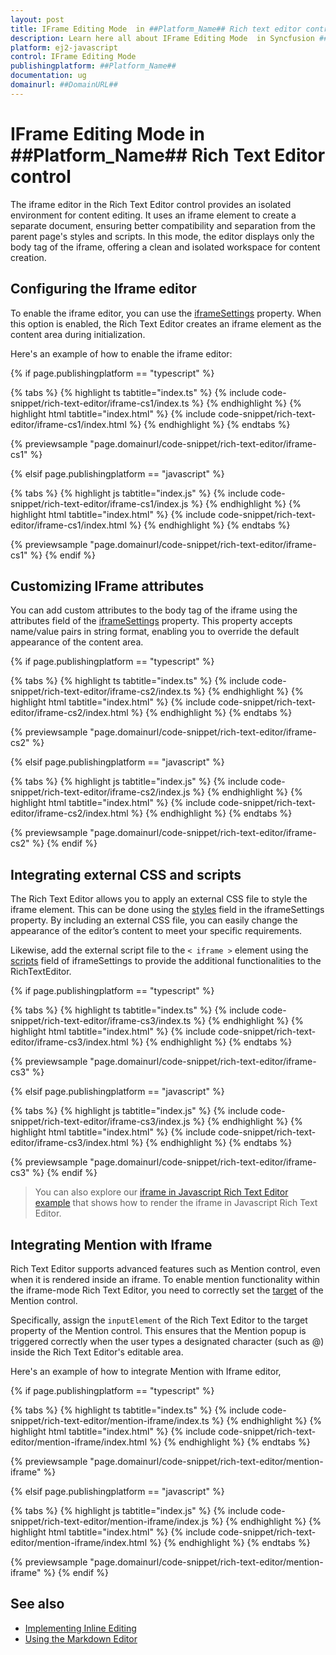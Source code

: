 ```yaml
---
layout: post
title: IFrame Editing Mode  in ##Platform_Name## Rich text editor control | Syncfusion
description: Learn here all about IFrame Editing Mode  in Syncfusion ##Platform_Name## Rich text editor control of Syncfusion Essential JS 2 and more.
platform: ej2-javascript
control: IFrame Editing Mode  
publishingplatform: ##Platform_Name##
documentation: ug
domainurl: ##DomainURL##
---
```


# IFrame Editing Mode in ##Platform_Name## Rich Text Editor control

The iframe editor in the Rich Text Editor control provides an isolated environment for content editing. It uses an iframe element to create a separate document, ensuring better compatibility and separation from the parent page's styles and scripts. In this mode, the editor displays only the body tag of the iframe, offering a clean and isolated workspace for content creation.

## Configuring the Iframe editor

To enable the iframe editor, you can use the [iframeSettings](../api/rich-text-editor/#iframesettings) property. When this option is enabled, the Rich Text Editor creates an iframe element as the content area during initialization.

Here's an example of how to enable the iframe editor:

{% if page.publishingplatform == "typescript" %}

{% tabs %}
{% highlight ts tabtitle="index.ts" %}
{% include code-snippet/rich-text-editor/iframe-cs1/index.ts %}
{% endhighlight %}
{% highlight html tabtitle="index.html" %}
{% include code-snippet/rich-text-editor/iframe-cs1/index.html %}
{% endhighlight %}
{% endtabs %}
        
{% previewsample "page.domainurl/code-snippet/rich-text-editor/iframe-cs1" %}

{% elsif page.publishingplatform == "javascript" %}

{% tabs %}
{% highlight js tabtitle="index.js" %}
{% include code-snippet/rich-text-editor/iframe-cs1/index.js %}
{% endhighlight %}
{% highlight html tabtitle="index.html" %}
{% include code-snippet/rich-text-editor/iframe-cs1/index.html %}
{% endhighlight %}
{% endtabs %}

{% previewsample "page.domainurl/code-snippet/rich-text-editor/iframe-cs1" %}
{% endif %}

## Customizing IFrame attributes

You can add custom attributes to the body tag of the iframe using the attributes field of the [iframeSettings](../api/rich-text-editor/#iframesettings) property. This property accepts name/value pairs in string format, enabling you to override the default appearance of the content area.

{% if page.publishingplatform == "typescript" %}

{% tabs %}
{% highlight ts tabtitle="index.ts" %}
{% include code-snippet/rich-text-editor/iframe-cs2/index.ts %}
{% endhighlight %}
{% highlight html tabtitle="index.html" %}
{% include code-snippet/rich-text-editor/iframe-cs2/index.html %}
{% endhighlight %}
{% endtabs %}
        
{% previewsample "page.domainurl/code-snippet/rich-text-editor/iframe-cs2" %}

{% elsif page.publishingplatform == "javascript" %}

{% tabs %}
{% highlight js tabtitle="index.js" %}
{% include code-snippet/rich-text-editor/iframe-cs2/index.js %}
{% endhighlight %}
{% highlight html tabtitle="index.html" %}
{% include code-snippet/rich-text-editor/iframe-cs2/index.html %}
{% endhighlight %}
{% endtabs %}

{% previewsample "page.domainurl/code-snippet/rich-text-editor/iframe-cs2" %}
{% endif %}

## Integrating external CSS and scripts

The Rich Text Editor allows you to apply an external CSS file to style the iframe element. This can be done using the [styles](../api/rich-text-editor/resources/#styles) field in the iframeSettings property. By including an external CSS file, you can easily change the appearance of the editor’s content to meet your specific requirements.

Likewise, add the external script file to the `< iframe >` element using the [scripts](../api/rich-text-editor/resources/#scripts) field of iframeSettings to provide the additional functionalities to the RichTextEditor.

{% if page.publishingplatform == "typescript" %}

{% tabs %}
{% highlight ts tabtitle="index.ts" %}
{% include code-snippet/rich-text-editor/iframe-cs3/index.ts %}
{% endhighlight %}
{% highlight html tabtitle="index.html" %}
{% include code-snippet/rich-text-editor/iframe-cs3/index.html %}
{% endhighlight %}
{% endtabs %}
        
{% previewsample "page.domainurl/code-snippet/rich-text-editor/iframe-cs3" %}

{% elsif page.publishingplatform == "javascript" %}

{% tabs %}
{% highlight js tabtitle="index.js" %}
{% include code-snippet/rich-text-editor/iframe-cs3/index.js %}
{% endhighlight %}
{% highlight html tabtitle="index.html" %}
{% include code-snippet/rich-text-editor/iframe-cs3/index.html %}
{% endhighlight %}
{% endtabs %}

{% previewsample "page.domainurl/code-snippet/rich-text-editor/iframe-cs3" %}
{% endif %}

> You can also explore our [iframe in Javascript Rich Text Editor example](https://ej2.syncfusion.com/demos/#/bootstrap5/rich-text-editor/iframe.html) that shows how to render the iframe in Javascript Rich Text Editor.

## Integrating Mention with Iframe

Rich Text Editor supports advanced features such as Mention control, even when it is rendered inside an iframe. To enable mention functionality within the iframe-mode Rich Text Editor, you need to correctly set the [target](https://ej2.syncfusion.com/documentation/api/mention/#target) of the Mention control.

Specifically, assign the `inputElement` of the Rich Text Editor to the target property of the Mention control. This ensures that the Mention popup is triggered correctly when the user types a designated character (such as @) inside the Rich Text Editor's editable area.

Here's an example of how to integrate Mention with Iframe editor,

{% if page.publishingplatform == "typescript" %}

{% tabs %}
{% highlight ts tabtitle="index.ts" %}
{% include code-snippet/rich-text-editor/mention-iframe/index.ts %}
{% endhighlight %}
{% highlight html tabtitle="index.html" %}
{% include code-snippet/rich-text-editor/mention-iframe/index.html %}
{% endhighlight %}
{% endtabs %}
        
{% previewsample "page.domainurl/code-snippet/rich-text-editor/mention-iframe" %}

{% elsif page.publishingplatform == "javascript" %}

{% tabs %}
{% highlight js tabtitle="index.js" %}
{% include code-snippet/rich-text-editor/mention-iframe/index.js %}
{% endhighlight %}
{% highlight html tabtitle="index.html" %}
{% include code-snippet/rich-text-editor/mention-iframe/index.html %}
{% endhighlight %}
{% endtabs %}

{% previewsample "page.domainurl/code-snippet/rich-text-editor/mention-iframe" %}
{% endif %}

## See also

* [Implementing Inline Editing](./inline-editing)
* [Using the Markdown Editor](../../markdown-editor)
